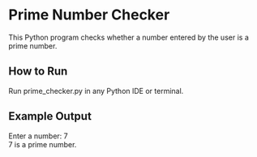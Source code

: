 # Prime Number Checker
This Python program checks whether a number entered by the user is a prime number.
## How to Run
Run prime_checker.py in any Python IDE or terminal.
## Example Output
Enter a number: 7  
7 is a prime number.
